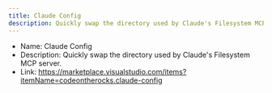 ```yaml
---
title: Claude Config
description: Quickly swap the directory used by Claude's Filesystem MCP server.
---
```


- Name: Claude Config
- Description: Quickly swap the directory used by Claude's Filesystem MCP server.
- Link: https://marketplace.visualstudio.com/items?itemName=codeontherocks.claude-config